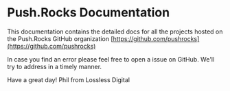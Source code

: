 # Push.Rocks Documentation
This documentation contains the detailed docs for all the projects hosted on the Push.Rocks GitHub organization [https://github.com/pushrocks](https://github.com/pushrocks)

In case you find an error please feel free to open a issue on GitHub.
We'll try to address in a timely manner.

Have a great day!
Phil from Lossless Digital